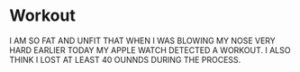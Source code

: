 # Workout
I AM SO FAT AND UNFIT THAT WHEN I WAS BLOWING MY NOSE VERY HARD EARLIER TODAY MY APPLE WATCH DETECTED A WORKOUT. I ALSO THINK I LOST AT LEAST 40 OUNNDS DURING THE PROCESS. 